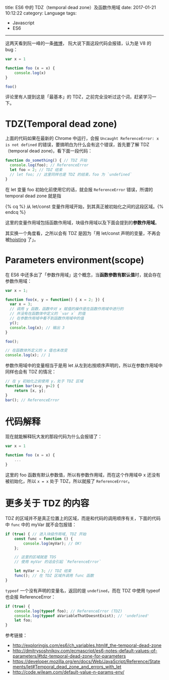 title: ES6 中的 TDZ（temporal dead zone）及函数作用域
date: 2017-01-21 10:12:22
category: Language
tags:
  - Javascript
  - ES6
---

这两天看到阮一峰的一条[微博](http://weibo.com/1400854834/ErH6VjDgg?filter=hot&root_comment_id=0&type=comment#_rnd1485003692310)， 阮大说下面这段代码会报错，认为是 V8 的 bug：

```javascript
var x = 1

function foo (x = x) {
    console.log(x)
}

foo()
```

评论里有人提到这是「最基本」的 TDZ，之前完全没听过这个词，赶紧学习一下。

<!--more-->

# TDZ(Temporal dead zone)
上面的代码如果在最新的 Chrome 中运行，会报 `Uncaught ReferenceError: x is not defined` 的错误，要搞明白为什么会有这个错误，首先要了解 TDZ（temporal dead zone)，看下面一段代码：

```javascript
function do_something() { // TDZ 开始
  console.log(foo); // ReferenceError
  let foo = 2; // TDZ 结束
  // let foo; // 这里同样也是 TDZ 的结束，foo 为 `undefined`
}
```

在 let 变量 foo 初始化前使用它的话，就会报 `ReferenceError` 错误，所谓的 temporal dead zone 就是指

{% cq %} 从 let/const 变量作用域开始，到其真正被初始化之间的这段区域。{% endcq %}

这里的变量作用域包括函数作用域，块级作用域以及下面会提到的**参数作用域**。

其实换一个角度看，之所以会有 TDZ 是因为「用 let/const 声明的变量，不再会被[hoisting](https://developer.mozilla.org/en-US/docs/Glossary/Hoisting) 了」。

# Parameters environment(scope)
在 ES6 中还多出了「参数作用域」这个概念，当**函数参数有默认值**时，就会存在参数作用域：

```javascript
var x = 1;

function foo(x, y = function() { x = 2; }) {
  var x = 3;
  // 调用 y 函数，函数中对 x 赋值的操作是在函数作用域中进行的
  // 并没有在函数体中定义的 `var x` 的值
  // 在参数作用域中看不到函数作用域中的值
  y();
  console.log(x); // 输出 3
}

foo();

// 在函数体外定义的 x 值也未改变
console.log(x); // 1
```

参数作用域中的变量相当于是用 let 从左到右按顺序声明的，所以在参数作用域中同样也会有 TDZ 的情况：

```javascript
// 在 y 初始化之前使用 y，处于 TDZ 区域
function bar(x=y, y=2) {
    return [x, y];
}
bar(); // ReferenceError
```

# 代码解释
现在就能解释阮大发的那段代码为什么会报错了：

```javascript
var x = 1

function foo (x = x) {
    ...
}
```

这里的 foo 函数有默认参数值，所以有参数作用域，而在这个作用域中 x 还没有被初始化，所以 `x = x` 处于 TDZ，所以就报了 `ReferenceError`。

# 更多关于 TDZ 的内容

TDZ 的区域并不是真正位置上的区域，而是和代码的调用顺序有关，下面的代码中 `func` 中的 myVar 就不会包报错：

```javascript
if (true) { // 进入块级作用域, TDZ 开始
    const func = function () {
        console.log(myVar); // OK!
    };

    // 这里的区域就是 TDS
    // 使用 myVar 的话会引起 `ReferenceError`

    let myVar = 3; // TDZ 结束
    func(); // 在 TDZ 区域外调用 func 函数
}
```

`typeof` 一个没有声明的变量名，返回的是 `undefined`，而在 TDZ 中使用 typeof 也会报 ReferenceError：

```javascript
if (true) {
    console.log(typeof foo); // ReferenceError (TDZ)
    console.log(typeof aVariableThatDoesntExist); // 'undefined'
    let foo;
}
```

参考链接：
* http://exploringjs.com/es6/ch_variables.html#_the-temporal-dead-zone
* http://dmitrysoshnikov.com/ecmascript/es6-notes-default-values-of-parameters/#tdz-temporal-dead-zone-for-parameters
* https://developer.mozilla.org/en/docs/Web/JavaScript/Reference/Statements/let#Temporal_dead_zone_and_errors_with_let
* http://code.wileam.com/default-value-n-params-env/